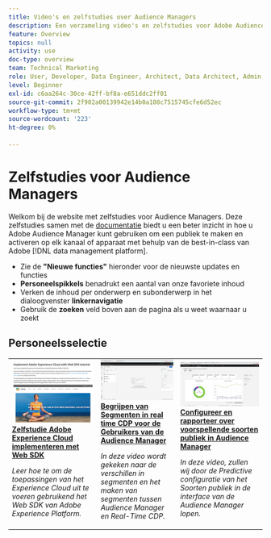 ```yaml
---
title: Video's en zelfstudies over Audience Managers
description: Een verzameling video's en zelfstudies voor Adobe Audience Manager.
feature: Overview
topics: null
activity: use
doc-type: overview
team: Technical Marketing
role: User, Developer, Data Engineer, Architect, Data Architect, Admin, Leader
level: Beginner
exl-id: c6aa264c-30ce-42ff-bf8a-e651ddc2ff01
source-git-commit: 2f902a00139942e14b0a108c7515745cfe6d52ec
workflow-type: tm+mt
source-wordcount: '223'
ht-degree: 0%

---
```


# Zelfstudies voor Audience Managers

Welkom bij de website met zelfstudies voor Audience Managers. Deze zelfstudies samen met de [documentatie](https://experienceleague.adobe.com/docs/audience-manager/user-guide/aam-home.html) biedt u een beter inzicht in hoe u Adobe Audience Manager kunt gebruiken om een publiek te maken en activeren op elk kanaal of apparaat met behulp van de best-in-class van Adobe [!DNL data management platform].

* Zie de **&quot;Nieuwe functies&quot;** hieronder voor de nieuwste updates en functies
* **Personeelspikkels** benadrukt een aantal van onze favoriete inhoud
* Verken de inhoud per onderwerp en subonderwerp in het dialoogvenster **linkernavigatie**
* Gebruik de **zoeken** veld boven aan de pagina als u weet waarnaar u zoekt



<div id="recs-overview-body-1"></div>
<div id="recs-overview-body-2"></div>
<div id="recs-overview-body-3"></div>
<div id="recs-overview-body-4"></div>
<div id="recs-overview-body-5"></div>
<div id="recs-overview-body-6"></div>

<div id="staff-picks-section">

## Personeelsselectie

<table>
<tr>
  <td>
    <a href="https://experienceleague.adobe.com/docs/platform-learn/implement-web-sdk/overview.html">
      <img alt="miniatuurafbeelding voor de zelfstudie &apos;Adobe Experience Cloud met Web SDK implementeren&apos;" src="assets/implement-web-sdk.jpg" />
    </a>
    <div>
      <a href="https://experienceleague.adobe.com/docs/platform-learn/implement-web-sdk/overview.html">
    <strong>Zelfstudie Adobe Experience Cloud implementeren met Web SDK</strong>
    </a>
    </div>
    <p>
    <em>Leer hoe te om de toepassingen van het Experience Cloud uit te voeren gebruikend het Web SDK van Adobe Experience Platform.</em>
    <p>
  </td>
  <td>
    <a href="https://experienceleague.adobe.com/docs/audience-manager-learn/tutorials/other-integrations/integrating-with-rtcdp/rtcdp-segments-for-aam-users.html">
      <img alt="miniatuurafbeelding voor de zelfstudie &apos;Segmenten in real-time CDP begrijpen&apos;" src="assets/331901.jpg" />
    </a>
    <div>
      <a href="https://experienceleague.adobe.com/docs/audience-manager-learn/tutorials/other-integrations/integrating-with-rtcdp/rtcdp-segments-for-aam-users.html">
    <strong>Begrijpen van Segmenten in real time CDP voor de Gebruikers van de Audience Manager</strong>
    </a>
    </div>
    <p>
    <em>In deze video wordt gekeken naar de verschillen in segmenten en het maken van segmenten tussen Audience Manager en Real-Time CDP.</em>
    <p>
  </td>
  <td>
    <a href="https://experienceleague.adobe.com/docs/audience-manager-learn/tutorials/build-and-manage-audiences/algorithmic-models/configure-and-report-on-predictive-audiences.html">
      <img alt="miniatuurafbeelding voor de zelfstudie &apos;Configure and report on Predictive Audiences in Audience Manager&apos;" src="assets/33630.jpg" />
    </a>
    <div>
      <a href="https://experienceleague.adobe.com/docs/audience-manager-learn/tutorials/build-and-manage-audiences/algorithmic-models/configure-and-report-on-predictive-audiences.html">
    <strong>Configureer en rapporteer over voorspellende soorten publiek in Audience Manager</strong>
    </a>
    </div>
    <p>
    <em>In deze video, zullen wij door de Predictive configuratie van het Soorten publiek in de interface van de Audience Manager lopen.</em>
    <p>
  </td>
</tr>
</table>
</div>
